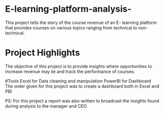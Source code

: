 # E-learning-platform-analysis-
This project tells the story of the course revenue of an E- learning platform that provides courses on various topics ranging from technical to non-technical. 

# Project Highlights
 The objective of this project is to provide insights where opportunities to
increase revenue may lie and track the performance of courses.

#Tools 
Excel for Data cleaning and manipulation 
PowerBI for Dashboard 
The order given for this project was to create a dashboard both in Excel and PBI 

PS: For this project a report was also written to broadcast the insights found during analysis to the manager and CEO 
